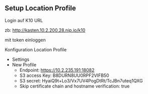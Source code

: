 ## Setup Location Profile

Login auf K10 URL


zb:
http://kasten.10.2.200.28.nip.io/k10

mit token einloggen


Konfiguration Location Profile

- Settings
- New Profile
  - Endpoint: https://10.2.235.191:18082
  - S3 access Key: B8DURN8UU0RPF2VIFB50
  - S3 secret: HyaiQ9t+Lo3/Vx7UV4PogDtRt/TcJBn7uteq1QXG
  - Skip certificate chain and hostname verification: true
